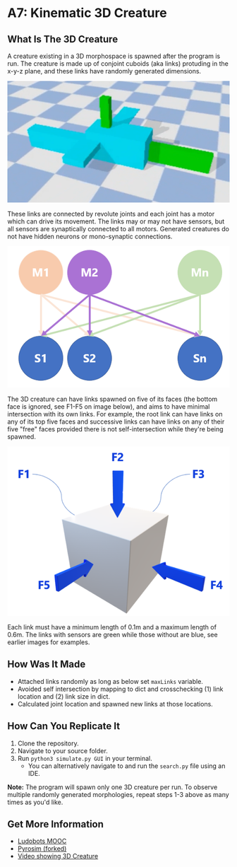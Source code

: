 # A7: Kinematic 3D Creature

## What Is The 3D Creature
A creature existing in a 3D morphospace is spawned after the program is run. The creature is made up of conjoint cuboids (aka links) protuding in the x-y-z plane, and these links have randomly generated dimensions. 

![Image of Random 3D Creature Spawn](/3d1.png)

These links are connected by revolute joints and each joint has a motor which can drive its movement. The links may or may not have sensors, but all sensors are synaptically connected to all motors. Generated creatures do not have hidden neurons or mono-synaptic connections.

![Brain Genesis: 3d Creature](/3d2.png)

The 3D creature can have links spawned on five of its faces (the bottom face is ignored, see F1-F5 on image below), and aims to have minimal intersection with its own links. For example, the root link can have links on any of its top five faces and successive links can have links on any of their five "free" faces provided there is not self-intersection while they're being spawned.

![Link Addition: 3d Creature](/3d3.png)

Each link must have a minimum length of 0.1m and a maximum length of 0.6m. The links with sensors are green while those without are blue, see earlier images for examples.

## How Was It Made
- Attached links randomly as long as below set ```maxLinks``` variable.
- Avoided self intersection by mapping to dict and crosschecking (1) link location and (2) link size in dict.
- Calculated joint location and spawned new links at those locations.

## How Can You Replicate It
1. Clone the repository.
2. Navigate to your source folder.
3. Run ```python3 simulate.py GUI``` in your terminal.
   - You can alternatively navigate to and run the ```search.py``` file using an IDE.

**Note:** The program will spawn only one 3D creature per run. To observe multiple randomly generated morphologies, repeat steps 1-3 above as many times as you'd like.  

## Get More Information
- [Ludobots MOOC](https://www.reddit.com/r/ludobots/wiki/finalproject/)
- [Pyrosim (forked)](https://github.com/jbongard/pyrosim)
- [Video showing 3D Creature](https://youtu.be/4bhEToQSuz8)
